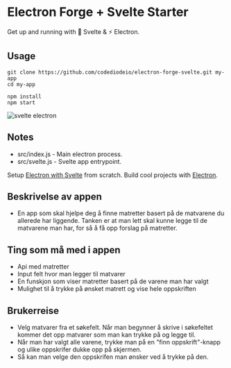 # Electron Forge + Svelte  Starter

Get up and running with 💪 Svelte & ⚡ Electron. 

## Usage

```
git clone https://github.com/codediodeio/electron-forge-svelte.git my-app
cd my-app

npm install
npm start
```

![svelte electron](https://firebasestorage.googleapis.com/v0/b/fireship-app.appspot.com/o/assets%2Felectron-svelte-hello.png?alt=media&token=0d3ecb24-3024-4358-ac26-7676b3e60fa1)

## Notes

- src/index.js - Main electron process. 
- src/svelte.js - Svelte app entrypoint. 

Setup [Electron with Svelte](https://fireship.io/snippets/svelte-electron-setup) from scratch. 
Build cool projects with [Electron](https://fireship.io/tags/electron). 

## Beskrivelse av appen

 - En app som skal hjelpe deg å finne matretter basert på de matvarene du allerede har liggende.      Tanken er at man lett skal kunne legge til de matvarene man har, for så å få opp forslag på        matretter.


## Ting som må med i appen

- Api med matretter
- Input felt hvor man legger til matvarer
- En funskjon som viser matretter basert på de varene man har valgt
- Mulighet til å trykke på ønsket matrett og vise hele oppskriften

## Brukerreise 

- Velg matvarer fra et søkefelt. Når man begynner å skrive i søkefeltet kommer det opp matvarer som man kan trykke på og legge til.
- Når man har valgt alle varene, trykke man på en "finn oppskrift"-knapp og ulike oppskrifer dukke opp på skjermen. 
- Så kan man velge den oppskrifen man ønsker ved å trykke på den.